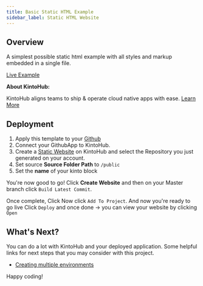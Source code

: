 ```yaml
---
title: Basic Static HTML Example
sidebar_label: Static HTML Website
---
```

## Overview
A simplest possible static html example with all styles and markup embedded in a single file.

[Live Example](https://static-website-example-1d0d2-8caf9.web.master.kintohub.com/)

__About KintoHub:__

KintoHub aligns teams to ship & operate cloud native apps with ease. [Learn More](https://www.kintohub.com)

## Deployment
1. Apply this template to your [Github](https://github.com/kintohub/static-website-example/generate)
2. Connect your GithubApp to KintoHub.
3. Create a [Static Website](https://docs.kintohub.com/docs/kintoblocks/websites) on KintoHub and select the Repository you just generated on your account.
4. Set source **Source Folder Path** to `/public`
5. Set the **name** of your kinto block

You're now good to go! Click **Create Website** and then on your Master branch click `Build Latest Commit`.

Once complete, Click  Now click `Add To Project`.
And now you're ready to go live Click `Deploy` and once done -> you can view your website by clicking `Open`

## What's Next?

You can do a lot with KintoHub and your deployed application. Some helpful links for next steps that you may consider with this project.

* [Creating multiple environments](https://docs.kintohub.com/docs/projects/environments)

Happy coding!